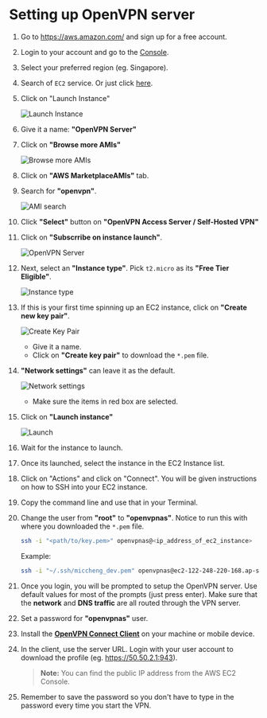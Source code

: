 # Setting up OpenVPN server

1. Go to <https://aws.amazon.com/> and sign up for a free account.
2. Login to your account and go to the [Console](https://console.aws.amazon.com/console/).
3. Select your preferred region (eg. Singapore).
4. Search of `EC2` service. Or just click [here](https://ap-southeast-1.console.aws.amazon.com/ec2/home).
5. Click on "Launch Instance"

	![Launch Instance](./images/1_launch_instance.png)

6. Give it a name: **"OpenVPN Server"**
7. Click on **"Browse more AMIs"**

	![Browse more AMIs](./images/2_launch_form.png)
	
8. Click on **"AWS MarketplaceAMIs"** tab.
9. Search for **"openvpn"**.

	![AMI search](./images/3_search_ami.png)

10. Click **"Select"** button on **"OpenVPN Access Server / Self-Hosted VPN"**

11. Click on **"Subscrribe on instance launch"**.

	![OpenVPN Server](./images/4_openvpn_server_info.png)
	
12. Next, select an **"Instance type"**. Pick `t2.micro` as its **"Free Tier Eligible"**.

	![Instance type](./images/5_instance_type.png)
	
13. If this is your first time spinning up an EC2 instance, click on **"Create new key pair"**.

	![Create Key Pair](./images/6_create_key_pair.png)
	
	- Give it a name.
	- Click on **"Create key pair"** to download the `*.pem` file.

14. **"Network settings"** can leave it as the default.

	![Network settings](./images/7_network_settings.png)
	
	- Make sure the items in red box are selected.

15. Click on **"Launch instance"**

	![Launch](./images/8_launch_instance.png)
	
16. Wait for the instance to launch.
17. Once its launched, select the instance in the EC2 Instance list.
18. Click on "Actions" and click on "Connect". You will be given instructions on how to SSH into your EC2 instance.
19. Copy the command line and use that in your Terminal.
20. Change the user from **"root"** to **"openvpnas"**. Notice to run this with where you downloaded the `*.pem` file.

	```bash
 	ssh -i "<path/to/key.pem>" openvpnas@<ip_address_of_ec2_instance>
 	```

 	Example:
	```bash
 	ssh -i "~/.ssh/miccheng_dev.pem" openvpnas@ec2-122-248-220-168.ap-southeast-1.compute.amazonaws.com
 	```

23. Once you login, you will be prompted to setup the OpenVPN server. Use default values for most of the prompts (just press enter). Make sure that the **network** and **DNS traffic** are all routed through the VPN server.
25. Set a password for **"openvpnas"** user.
26. Install the [**OpenVPN Connect Client**](https://openvpn.net/client/) on your machine or mobile device.
27. In the client, use the server URL. Login with your user account to download the profile (eg. https://50.50.2.1:943).
	
 	> **Note:** You can find the public IP address from the AWS EC2 Console.

29. Remember to save the password so you don't have to type in the password every time you start the VPN.

